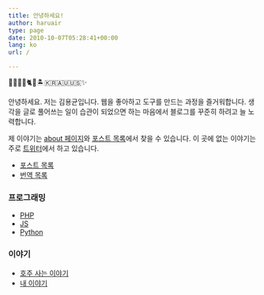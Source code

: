 ```yaml
---
title: 안녕하세요!
author: haruair
type: page
date: 2010-10-07T05:28:41+00:00
lang: ko
url: /

---
```


🐨👨🏻‍💻🐈📸🏝🇰🇷🇦🇺🇺🇸✨

안녕하세요. 저는 김용균입니다. 웹을 좋아하고 도구를 만드는 과정을 즐거워합니다. 생각을 글로 풀어쓰는 일이 습관이 되었으면 하는 마음에서 블로그를 꾸준히 하려고 늘 노력합니다.

제 이야기는 [about 페이지](/ko/about/)와 [포스트 목록](/ko/archives/)에서 찾을 수 있습니다. 이 곳에 없는 이야기는 주로 [트위터](https://twitter.com/haruair)에서 하고 있습니다.

- [포스트 목록](/ko/archives/)
- [번역 목록](/ko/category/translations/)

### 프로그래밍
- [PHP](/ko/tag/php/)
- [JS](/ko/tag/js/)
- [Python](/ko/tag/python/)

### 이야기
- [호주 사는 이야기](/ko/category/life-in-australia/)
- [내 이야기](/ko/category/my-stories/)
